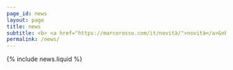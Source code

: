 ```yaml
---
page_id: news
layout: page
title: news
subtitle: <b> <a href="https://marcorosso.com/it/novità/">novità</a>&nbsp;<a href="https://marcorosso.com/es/novedades/">novedades</a> </b>
permalink: /news/
---
```


  {% include news.liquid %}
